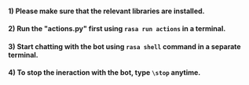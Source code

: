 #### 1) Please make sure that the relevant libraries are installed.
#### 2) Run the "actions.py" first using ```rasa run actions``` in a terminal.
#### 3) Start chatting with the bot using ```rasa shell``` command in a separate terminal.
#### 4) To stop the ineraction with the bot, type ```\stop``` anytime.
